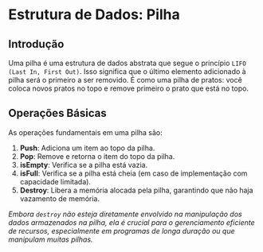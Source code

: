 # Estrutura de Dados: Pilha

## Introdução

Uma pilha é uma estrutura de dados abstrata que segue o princípio `LIFO (Last In, First Out)`. Isso significa que o último elemento adicionado à pilha será o primeiro a ser removido. É como uma pilha de pratos: você coloca novos pratos no topo e remove primeiro o prato que está no topo.

## Operações Básicas

As operações fundamentais em uma pilha são:

1. **Push**: Adiciona um item ao topo da pilha.
2. **Pop**: Remove e retorna o item do topo da pilha.
3. **isEmpty**: Verifica se a pilha está vazia.
4. **isFull**: Verifica se a pilha está cheia (em caso de implementação com capacidade limitada).
5. **Destroy**: Libera a memória alocada pela pilha, garantindo que não haja vazamento de memória.


_Embora `destroy` não esteja diretamente envolvido na manipulação dos dados armazenados na pilha, ela é crucial para o gerenciamento eficiente de recursos, especialmente em programas de longa duração ou que manipulam muitas pilhas._